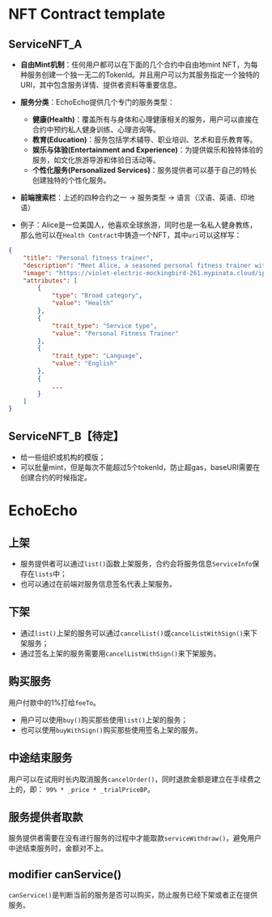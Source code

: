 # NFT Contract template
## ServiceNFT_A
- **自由Mint机制**：任何用户都可以在下面的几个合约中自由地mint NFT，为每种服务创建一个独一无二的TokenId。并且用户可以为其服务指定一个独特的URI，其中包含服务详情、提供者资料等重要信息。

- **服务分类**：EchoEcho提供几个专门的服务类型：
    - **健康(Health)**：覆盖所有与身体和心理健康相关的服务，用户可以直接在合约中预约私人健身训练、心理咨询等。
    - **教育(Education)**：服务包括学术辅导、职业培训、艺术和音乐教育等。
    - **娱乐与体验(Entertainment and Experience)**：为提供娱乐和独特体验的服务，如文化旅游导游和体验日活动等。
    - **个性化服务(Personalized Services)**：服务提供者可以基于自己的特长创建独特的个性化服务。

- **前端搜索栏**：上述的四种合约之一 -> 服务类型 -> 语言（汉语、英语、印地语）

- 例子：Alice是一位美国人，他喜欢全球旅游，同时也是一名私人健身教练，那么他可以在`Health Contract`中铸造一个NFT，其中`uri`可以这样写：
```json
{
    "title": "Personal fitness trainer",
    "description": "Meet Alice, a seasoned personal fitness trainer with over 10 years of professional experience, dedicated to helping individuals achieve their peak physical condition.  Having served over 2,000 clients across various continents, Alice brings a wealth of practical knowledge and motivational skills to her training sessions.  Not only is she fluent in English, but her expertise has also been recognized with several awards, including the 'International Fitness Professional of the Year'.  Whether you're at home or traveling, Alice can tailor her training programs to fit your lifestyle and help you reach your health and fitness goals.",
    "image": "https://violet-electric-mockingbird-261.mypinata.cloud/ipfs/IPFS_CID",
    "attributes": [
        {
            "type": "Broad category",
            "value": "Health"
        },
        {
            "trait_type": "Service type",
            "value": "Personal Fitness Trainer"
        },
        {
            "trait_type": "Language",
            "value": "English"
        },
        {
            ...
        }
    ]
}
```

## ServiceNFT_B【待定】
- 给一些组织或机构的模版；
- 可以批量mint，但是每次不能超过5个tokenId，防止超gas，baseURI需要在创建合约的时候指定。

# EchoEcho
## 上架
- 服务提供者可以通过`list()`函数上架服务，合约会将服务信息`ServiceInfo`保存在`lists`中；
- 也可以通过在前端对服务信息签名代表上架服务。

## 下架
- 通过`list()`上架的服务可以通过`cancelList()`或`cancelListWithSign()`来下架服务；
- 通过签名上架的服务需要用`cancelListWithSign()`来下架服务。

## 购买服务
用户付款中的1%打给`feeTo`。
- 用户可以使用`buy()`购买那些使用`list()`上架的服务；
- 也可以使用`buyWithSign()`购买那些使用签名上架的服务。

## 中途结束服务
用户可以在试用时长内取消服务`cancelOrder()`，同时退款金额是建立在手续费之上的，即： `99% * _price * _trialPriceBP`。

## 服务提供者取款
服务提供者需要在没有进行服务的过程中才能取款`serviceWithdraw()`，避免用户中途结束服务时，金额对不上。

## modifier canService()
`canService()`是判断当前的服务是否可以购买，防止服务已经下架或者正在提供服务。